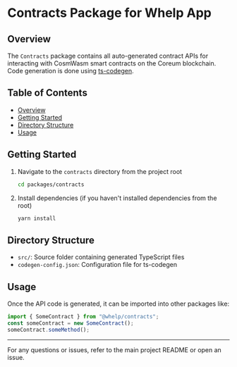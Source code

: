 # Contracts Package for Whelp App

## Overview

The `Contracts` package contains all auto-generated contract APIs for interacting with CosmWasm smart contracts on the Coreum blockchain. Code generation is done using [ts-codegen](https://github.com/CosmWasm/ts-codegen).

## Table of Contents

- [Overview](#overview)
- [Getting Started](#getting-started)
- [Directory Structure](#directory-structure)
- [Usage](#usage)

## Getting Started

1. Navigate to the `contracts` directory from the project root

   ```bash
   cd packages/contracts
   ```

2. Install dependencies (if you haven't installed dependencies from the root)
   ```bash
   yarn install
   ```

## Directory Structure

- `src/`: Source folder containing generated TypeScript files
- `codegen-config.json`: Configuration file for ts-codegen

## Usage

Once the API code is generated, it can be imported into other packages like:

```typescript
import { SomeContract } from "@whelp/contracts";
const someContract = new SomeContract();
someContract.someMethod();
```

---

For any questions or issues, refer to the main project README or open an issue.
